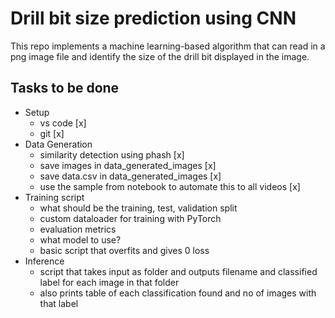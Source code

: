 # Drill bit size prediction using CNN

This repo implements a machine learning-based algorithm that can read in a png image file and identify the size of the drill bit displayed in the image.

## Tasks to be done
- Setup
    - vs code [x]
    - git [x]
- Data Generation 
    - similarity detection using phash [x]
    - save images in data_generated_images [x]
    - save data.csv in data_generated_images [x]
    - use the sample from notebook to automate this to all videos [x]
- Training script
    - what should be the training, test, validation split
    - custom dataloader for training with PyTorch
    - evaluation metrics
    - what model to use?
    - basic script that overfits and gives 0 loss
- Inference
    - script that takes input as folder and outputs filename and classified label for each image in that folder
    - also prints table of each classification found and no of images with that label